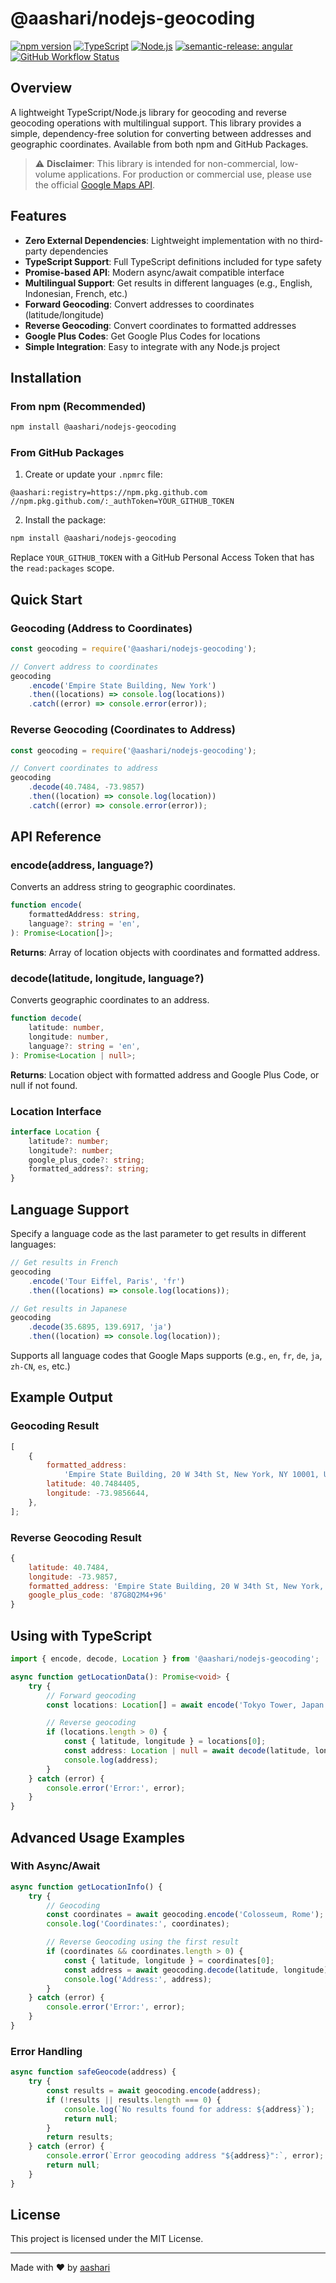 # @aashari/nodejs-geocoding

[![npm version](https://img.shields.io/npm/v/@aashari/nodejs-geocoding.svg)](https://www.npmjs.com/package/@aashari/nodejs-geocoding)
[![TypeScript](https://img.shields.io/badge/TypeScript-5.8-blue.svg)](https://www.typescriptlang.org/)
[![Node.js](https://img.shields.io/badge/Node.js->=22.0.0-green.svg)](https://nodejs.org/)
[![semantic-release: angular](https://img.shields.io/badge/semantic--release-angular-e10079?logo=semantic-release)](https://github.com/semantic-release/semantic-release)
[![GitHub Workflow Status](https://img.shields.io/github/actions/workflow/status/aashari/nodejs-geocoding/ci-semantic-release.yml?label=build)](https://github.com/aashari/nodejs-geocoding/actions/workflows/ci-semantic-release.yml)

## Overview

A lightweight TypeScript/Node.js library for geocoding and reverse geocoding operations with multilingual support. This library provides a simple, dependency-free solution for converting between addresses and geographic coordinates. Available from both npm and GitHub Packages.

> ⚠️ **Disclaimer**: This library is intended for non-commercial, low-volume applications. For production or commercial use, please use the official [Google Maps API](https://developers.google.com/maps/documentation/geocoding/overview).

## Features

- **Zero External Dependencies**: Lightweight implementation with no third-party dependencies
- **TypeScript Support**: Full TypeScript definitions included for type safety
- **Promise-based API**: Modern async/await compatible interface
- **Multilingual Support**: Get results in different languages (e.g., English, Indonesian, French, etc.)
- **Forward Geocoding**: Convert addresses to coordinates (latitude/longitude)
- **Reverse Geocoding**: Convert coordinates to formatted addresses
- **Google Plus Codes**: Get Google Plus Codes for locations
- **Simple Integration**: Easy to integrate with any Node.js project

## Installation

### From npm (Recommended)

```bash
npm install @aashari/nodejs-geocoding
```

### From GitHub Packages

1. Create or update your `.npmrc` file:

```
@aashari:registry=https://npm.pkg.github.com
//npm.pkg.github.com/:_authToken=YOUR_GITHUB_TOKEN
```

2. Install the package:

```bash
npm install @aashari/nodejs-geocoding
```

Replace `YOUR_GITHUB_TOKEN` with a GitHub Personal Access Token that has the `read:packages` scope.

## Quick Start

### Geocoding (Address to Coordinates)

```javascript
const geocoding = require('@aashari/nodejs-geocoding');

// Convert address to coordinates
geocoding
	.encode('Empire State Building, New York')
	.then((locations) => console.log(locations))
	.catch((error) => console.error(error));
```

### Reverse Geocoding (Coordinates to Address)

```javascript
const geocoding = require('@aashari/nodejs-geocoding');

// Convert coordinates to address
geocoding
	.decode(40.7484, -73.9857)
	.then((location) => console.log(location))
	.catch((error) => console.error(error));
```

## API Reference

### encode(address, language?)

Converts an address string to geographic coordinates.

```typescript
function encode(
	formattedAddress: string,
	language?: string = 'en',
): Promise<Location[]>;
```

**Returns**: Array of location objects with coordinates and formatted address.

### decode(latitude, longitude, language?)

Converts geographic coordinates to an address.

```typescript
function decode(
	latitude: number,
	longitude: number,
	language?: string = 'en',
): Promise<Location | null>;
```

**Returns**: Location object with formatted address and Google Plus Code, or null if not found.

### Location Interface

```typescript
interface Location {
	latitude?: number;
	longitude?: number;
	google_plus_code?: string;
	formatted_address?: string;
}
```

## Language Support

Specify a language code as the last parameter to get results in different languages:

```javascript
// Get results in French
geocoding
	.encode('Tour Eiffel, Paris', 'fr')
	.then((locations) => console.log(locations));

// Get results in Japanese
geocoding
	.decode(35.6895, 139.6917, 'ja')
	.then((location) => console.log(location));
```

Supports all language codes that Google Maps supports (e.g., `en`, `fr`, `de`, `ja`, `zh-CN`, `es`, etc.)

## Example Output

### Geocoding Result

```javascript
[
	{
		formatted_address:
			'Empire State Building, 20 W 34th St, New York, NY 10001, United States',
		latitude: 40.7484405,
		longitude: -73.9856644,
	},
];
```

### Reverse Geocoding Result

```javascript
{
	latitude: 40.7484,
	longitude: -73.9857,
	formatted_address: 'Empire State Building, 20 W 34th St, New York, NY 10001, United States',
	google_plus_code: '87G8Q2M4+96'
}
```

## Using with TypeScript

```typescript
import { encode, decode, Location } from '@aashari/nodejs-geocoding';

async function getLocationData(): Promise<void> {
	try {
		// Forward geocoding
		const locations: Location[] = await encode('Tokyo Tower, Japan');

		// Reverse geocoding
		if (locations.length > 0) {
			const { latitude, longitude } = locations[0];
			const address: Location | null = await decode(latitude, longitude);
			console.log(address);
		}
	} catch (error) {
		console.error('Error:', error);
	}
}
```

## Advanced Usage Examples

### With Async/Await

```javascript
async function getLocationInfo() {
	try {
		// Geocoding
		const coordinates = await geocoding.encode('Colosseum, Rome');
		console.log('Coordinates:', coordinates);

		// Reverse Geocoding using the first result
		if (coordinates && coordinates.length > 0) {
			const { latitude, longitude } = coordinates[0];
			const address = await geocoding.decode(latitude, longitude);
			console.log('Address:', address);
		}
	} catch (error) {
		console.error('Error:', error);
	}
}
```

### Error Handling

```javascript
async function safeGeocode(address) {
	try {
		const results = await geocoding.encode(address);
		if (!results || results.length === 0) {
			console.log(`No results found for address: ${address}`);
			return null;
		}
		return results;
	} catch (error) {
		console.error(`Error geocoding address "${address}":`, error);
		return null;
	}
}
```

## License

This project is licensed under the MIT License.

---

Made with ❤️ by [aashari](https://github.com/aashari)
